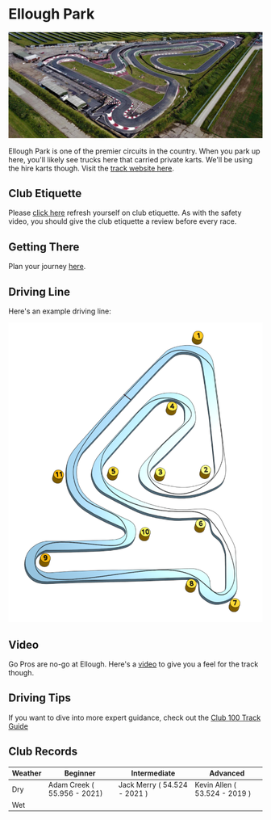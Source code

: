 # Ellough Park

![Aerial View](images/ElloughPark-AerialView.jpg)

Ellough Park is one of the premier circuits in the country. When you park up here, you'll likely see trucks here that carried private karts. We'll be using the hire karts though. Visit the [track website here](http://www.elloughpark.co.uk/).

## Club Etiquette

Please [click here](../Club_Eiquette) refresh yourself on club etiquette. As with the safety video, you should give the club etiquette a review before every race.

## Getting There

Plan your journey [here](https://www.google.com/maps/place/Ellough+Park+Kart+Circuit/@52.4351371,1.6018921,17.5z/data=!4m13!1m7!3m6!1s0x47da1e7516df2eb3:0x47cbc48f7c3dfc3a!2sBeccles+NR34+7XD,+UK!3b1!8m2!3d52.4351306!4d1.6021515!3m4!1s0x47d9f60e3c2ec8ef:0x156dce0dbaf4d6a0!8m2!3d52.4347496!4d1.6016709?hl=en-US).

## Driving Line

Here's an example driving line:

![Driving Line](images/ElloughPark-DrivingLine.png)

## Video

Go Pros are no-go at Ellough. Here's a [video](https://www.youtube.com/watch?v=bN9HLw7i2DU) to give you a feel for the track though.

## Driving Tips

If you want to dive into more expert guidance, check out the [Club 100 Track Guide](https://club100.co.uk/circuit-guide/ellough-park-bite-size-track-guide/)

## Club Records

| Weather | Beginner | Intermediate | Advanced |
|---      |---       |---           |---       |
| Dry     | Adam Creek ( 55.956 - 2021) | Jack Merry ( 54.524 - 2021 ) | Kevin Allen ( 53.524 - 2019 ) |
| Wet     |          |              |          |
